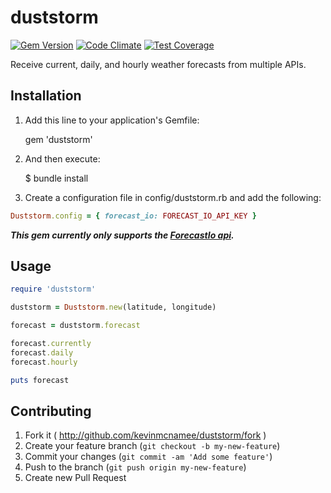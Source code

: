 # duststorm
[![Gem Version](https://badge.fury.io/rb/duststorm.svg)](http://badge.fury.io/rb/duststorm)
[![Code Climate](https://codeclimate.com/github/kevinmcnamee/duststorm/badges/gpa.svg)](https://codeclimate.com/github/kevinmcnamee/duststorm)
[![Test Coverage](https://codeclimate.com/github/kevinmcnamee/duststorm/badges/coverage.svg)](https://codeclimate.com/github/kevinmcnamee/duststorm)

Receive current, daily, and hourly weather forecasts from multiple APIs.

## Installation

1) Add this line to your application's Gemfile:

    gem 'duststorm'

2) And then execute:

    $ bundle install

3) Create a configuration file in config/duststorm.rb and add the following:

````ruby
Duststorm.config = { forecast_io: FORECAST_IO_API_KEY }
````

_**This gem currently only supports the [ForecastIo api](https://developer.forecast.io/).**_

## Usage

````ruby
require 'duststorm'

duststorm = Duststorm.new(latitude, longitude)

forecast = duststorm.forecast

forecast.currently
forecast.daily
forecast.hourly

puts forecast
````

## Contributing

1. Fork it ( http://github.com/kevinmcnamee/duststorm/fork )
2. Create your feature branch (`git checkout -b my-new-feature`)
3. Commit your changes (`git commit -am 'Add some feature'`)
4. Push to the branch (`git push origin my-new-feature`)
5. Create new Pull Request

